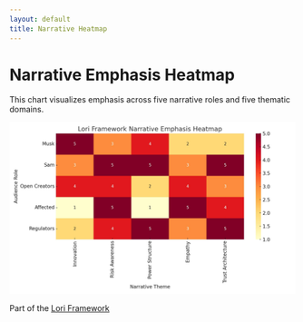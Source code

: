 ```yaml
---
layout: default
title: Narrative Heatmap
---
```


# Narrative Emphasis Heatmap

This chart visualizes emphasis across five narrative roles and five thematic domains.


<img src="docs/assets/images/unnamed.png" alt="Narrative Emphasis Heatmap">



Part of the [Lori Framework](https://frameworklori.github.io/lori-framework-site)


